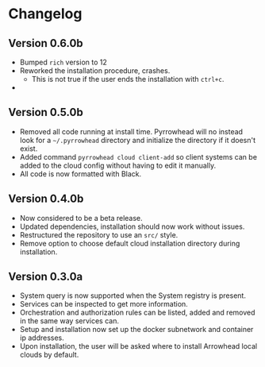 Changelog
=========

## Version 0.6.0b
 - Bumped `rich` version to 12
 - Reworked the installation procedure, crashes.
   - This is not true if the user ends the installation with `ctrl+c`. 
 - 

## Version 0.5.0b
 - Removed all code running at install time. Pyrrowhead will no instead look for a
   `~/.pyrrowhead` directory and initialize the directory if it doesn't exist.
 - Added command `pyrrowhead cloud client-add` so client systems can be added to the
   cloud config without having to edit it manually.
 - All code is now formatted with Black.

## Version 0.4.0b
 - Now considered to be a beta release.
 - Updated dependencies, installation should now work without issues.
 - Restructured the repository to use an `src/` style.
 - Remove option to choose default cloud installation directory during installation.

## Version 0.3.0a

 - System query is now supported when the System registry is present.
 - Services can be inspected to get more information.
 - Orchestration and authorization rules can be listed, added and removed in the same way services can. 
 - Setup and installation now set up the docker subnetwork and container ip addresses.
 - Upon installation, the user will be asked where to install Arrowhead local clouds by default.
 